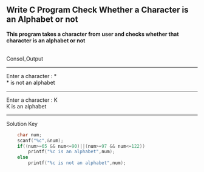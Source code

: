 ## **Write C Program Check Whether a Character is an Alphabet or not**

**This program takes a character from user and checks whether that character is an alphabet or not**

<br>Consol_Output</br>

---
Enter a character : *
<br>* is not an alphabet</br>

---
Enter a character : K
<br>K is an alphabet</br>

---
Solution Key
```C
	char num;
	scanf("%c",&num);
	if((num>=65 && num<=90)||(num>=97 && num<=122))
		printf("%c is an alphabet",num);
	else
		printf("%c is not an alphabet",num);
```